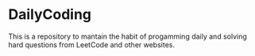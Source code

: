 # DailyCoding
This is a repository to mantain the habit of progamming daily and solving hard questions from LeetCode and other websites.